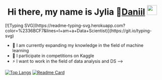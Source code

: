 <h1 align="center">Hi there, my name is Jylia 👋<a href="https://" target="_blank">Daniil</a> 
<img src="https://github.com/blackcater/blackcater/raw/main/images/Hi.gif" height="32"/></h1>
[![Typing SVG](https://readme-typing-svg.herokuapp.com?color=%2336BCF7&lines=I+am+a+Data+Scientist)](https://git.io/typing-svg)


- 💬 I am currently expanding my knowledge in the field of machine learning
- 🌱 I participate in competitions on Kaggle
- ⚡ I want to work in the field of data analysis and DS
-->


[![Top Langs](https://github-readme-stats.vercel.app/api/top-langs/?username=pilgblog)](https://github.com/pilgblog/github-readme-stats)
[![Readme Card](https://github-readme-stats.vercel.app/api/pin/?username=pilgblog&repo=github-practicum-yandex)](https://github.com/pilgblog/github-practicum-yandex)
